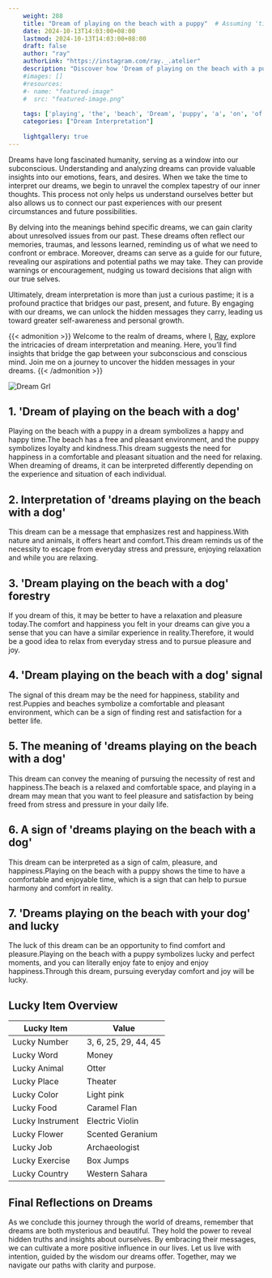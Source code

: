 ```yaml
---
    weight: 288
    title: "Dream of playing on the beach with a puppy"  # Assuming 'title' column exists
    date: 2024-10-13T14:03:00+08:00
    lastmod: 2024-10-13T14:03:00+08:00
    draft: false
    author: "ray"
    authorLink: "https://instagram.com/ray._.atelier"
    description: "Discover how 'Dream of playing on the beach with a puppy' can interpret your future and uncover its significant meanings in your life."
    #images: []
    #resources:
    #- name: "featured-image"
    #  src: "featured-image.png"
    
    tags: ['playing', 'the', 'beach', 'Dream', 'puppy', 'a', 'on', 'of', 'with']
    categories: ["Dream Interpretation"]
    
    lightgallery: true
---
```

    
Dreams have long fascinated humanity, serving as a window into our subconscious. Understanding and analyzing dreams can provide valuable insights into our emotions, fears, and desires. When we take the time to interpret our dreams, we begin to unravel the complex tapestry of our inner thoughts. This process not only helps us understand ourselves better but also allows us to connect our past experiences with our present circumstances and future possibilities.

By delving into the meanings behind specific dreams, we can gain clarity about unresolved issues from our past. These dreams often reflect our memories, traumas, and lessons learned, reminding us of what we need to confront or embrace. Moreover, dreams can serve as a guide for our future, revealing our aspirations and potential paths we may take. They can provide warnings or encouragement, nudging us toward decisions that align with our true selves.

Ultimately, dream interpretation is more than just a curious pastime; it is a profound practice that bridges our past, present, and future. By engaging with our dreams, we can unlock the hidden messages they carry, leading us toward greater self-awareness and personal growth.

{{< admonition >}}
Welcome to the realm of dreams, where I, [Ray](https://instagram.com/ray._.atelier), explore the intricacies of dream interpretation and meaning. Here, you’ll find insights that bridge the gap between your subconscious and conscious mind. Join me on a journey to uncover the hidden messages in your dreams.
{{< /admonition >}}

![Dream Grl](https://cdn.pixabay.com/photo/2017/11/02/03/35/gothic-2910057_1280.jpg "Dream Grl")

## 1. 'Dream of playing on the beach with a dog'
Playing on the beach with a puppy in a dream symbolizes a happy and happy time.The beach has a free and pleasant environment, and the puppy symbolizes loyalty and kindness.This dream suggests the need for happiness in a comfortable and pleasant situation and the need for relaxing.
   When dreaming of dreams, it can be interpreted differently depending on the experience and situation of each individual.

## 2. Interpretation of 'dreams playing on the beach with a dog'
This dream can be a message that emphasizes rest and happiness.With nature and animals, it offers heart and comfort.This dream reminds us of the necessity to escape from everyday stress and pressure, enjoying relaxation and while you are relaxing.

## 3. 'Dream playing on the beach with a dog' forestry
If you dream of this, it may be better to have a relaxation and pleasure today.The comfort and happiness you felt in your dreams can give you a sense that you can have a similar experience in reality.Therefore, it would be a good idea to relax from everyday stress and to pursue pleasure and joy.

## 4. 'Dream playing on the beach with a dog' signal
The signal of this dream may be the need for happiness, stability and rest.Puppies and beaches symbolize a comfortable and pleasant environment, which can be a sign of finding rest and satisfaction for a better life.

## 5. The meaning of 'dreams playing on the beach with a dog'
This dream can convey the meaning of pursuing the necessity of rest and happiness.The beach is a relaxed and comfortable space, and playing in a dream may mean that you want to feel pleasure and satisfaction by being freed from stress and pressure in your daily life.

## 6. A sign of 'dreams playing on the beach with a dog'
This dream can be interpreted as a sign of calm, pleasure, and happiness.Playing on the beach with a puppy shows the time to have a comfortable and enjoyable time, which is a sign that can help to pursue harmony and comfort in reality.

## 7. 'Dreams playing on the beach with your dog' and lucky
The luck of this dream can be an opportunity to find comfort and pleasure.Playing on the beach with a puppy symbolizes lucky and perfect moments, and you can literally enjoy fate to enjoy and enjoy happiness.Through this dream, pursuing everyday comfort and joy will be lucky.

## Lucky Item Overview
| Lucky Item          | Value              |
|---------------|--------------------|
| Lucky Number        | 3, 6, 25, 29, 44, 45  |
| Lucky Word          | Money |
| Lucky Animal        | Otter |
| Lucky Place         | Theater     |
| Lucky Color         | Light pink     |
| Lucky Food          | Caramel Flan      |
| Lucky Instrument    | Electric Violin |
| Lucky Flower        | Scented Geranium    |
| Lucky Job           | Archaeologist       |
| Lucky Exercise      | Box Jumps  |
| Lucky Country       | Western Sahara    |


##  Final Reflections on Dreams

As we conclude this journey through the world of dreams, remember that dreams are both mysterious and beautiful. They hold the power to reveal hidden truths and insights about ourselves. By embracing their messages, we can cultivate a more positive influence in our lives. Let us live with intention, guided by the wisdom our dreams offer. Together, may we navigate our paths with clarity and purpose.
